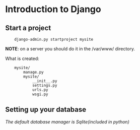 Introduction to Django
======================

Start a project
---------------

		django-admin.py startproject mysite

**NOTE**: on a server you should do it in the /var/www/ directory.

What is created:

		mysite/
		    manage.py
		    mysite/
		        __init__.py
		        settings.py
		        urls.py
		        wsgi.py


Setting up your database
------------------------

*The default database manager is Sqlite(included in python)*



